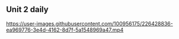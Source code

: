 ## Unit 2 daily


https://user-images.githubusercontent.com/100956175/226428836-ea969776-3e4d-4162-8d7f-5a1548969a47.mp4

